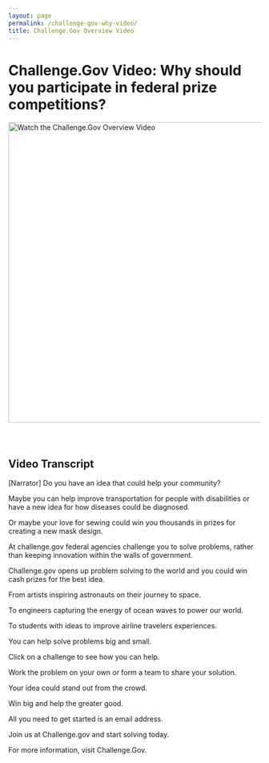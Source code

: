 ```yaml
---
layout: page
permalink: /challenge-gov-why-video/
title: Challenge.Gov Overview Video
---
```


# Challenge.Gov Video: Why should you participate in federal prize competitions?

 <div class="video video-css tablet:grid-col" style="padding-bottom: 40px; text-align: left;"><a href="https://www.youtube.com/watch?v=Z4JZPY19-ac" target="_blank"><img src="{{ site.baseurl }}/assets/images/video-placeholder.png" alt="Watch the Challenge.Gov Overview Video" width="600"></a></div>     

## Video Transcript

[Narrator] Do you have an idea that could help your community?

Maybe you can help improve transportation for people with disabilities or have a new idea for how diseases could be diagnosed.

Or maybe your love for sewing could win you thousands in prizes for creating a new mask design.

At challenge.gov federal agencies challenge you to solve problems, rather than keeping innovation within the walls of government.

Challenge.gov opens up problem solving to the world and you could win cash prizes for the best idea.

From artists inspiring astronauts on their journey to space.

To engineers capturing the energy of ocean waves to power our world.

To students with ideas to improve airline travelers experiences.

You can help solve problems big and small.

Click on a challenge to see how you can help.

Work the problem on your own or form a team to share your solution.

Your idea could stand out from the crowd.

Win big and help the greater good.

All you need to get started is an email address.

Join us at Challenge.gov and start solving today.

For more information, visit Challenge.Gov.

